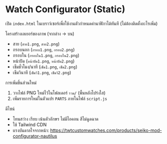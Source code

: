 # Watch Configurator (Static)

เปิด `index.html` ในเบราว์เซอร์เพื่อใช้งานตัวกำหนดค่านาฬิกาได้ทันที (ไม่ต้องติดตั้งอะไรเพิ่ม)

โครงสร้างเลเยอร์ของภาพ (จากล่าง → บน)
- สาย (`สาย1.png`, `สาย2.png`)
- กรอบนอก (`กรอบ1.png`, `กรอบ2.png`)
- กรอบใน (`กรอบใน1.png`, `กรอบใน2.png`)
- หน้าปัด (`หน้าปัด1.png`, `หน้าปัด2.png`)
- เข็มชั่วโมง/นาที (`เข็ม1.png`, `เข็ม2.png`)
- เข็มวินาที (`เข็มวิ1.png`, `เข็มวิ2.png`)

การเพิ่มชิ้นส่วนใหม่
1) วางไฟล์ PNG ใหม่ไว้ในโฟลเดอร์ `รวม/` (พื้นหลังโปร่งใส)
2) เพิ่มรายการใหม่ในตัวแปร `PARTS` ภายในไฟล์ `script.js`

ดีไซน์
- โทนสว่าง เรียบ เน้นตัวอักษร ไม่มีไอคอน สีไม่ฉูดฉาด
- ใช้ Tailwind CDN
- แรงบันดาลใจจากหน้า: https://twtcustomwatches.com/products/seiko-mod-configurator-nautilus


